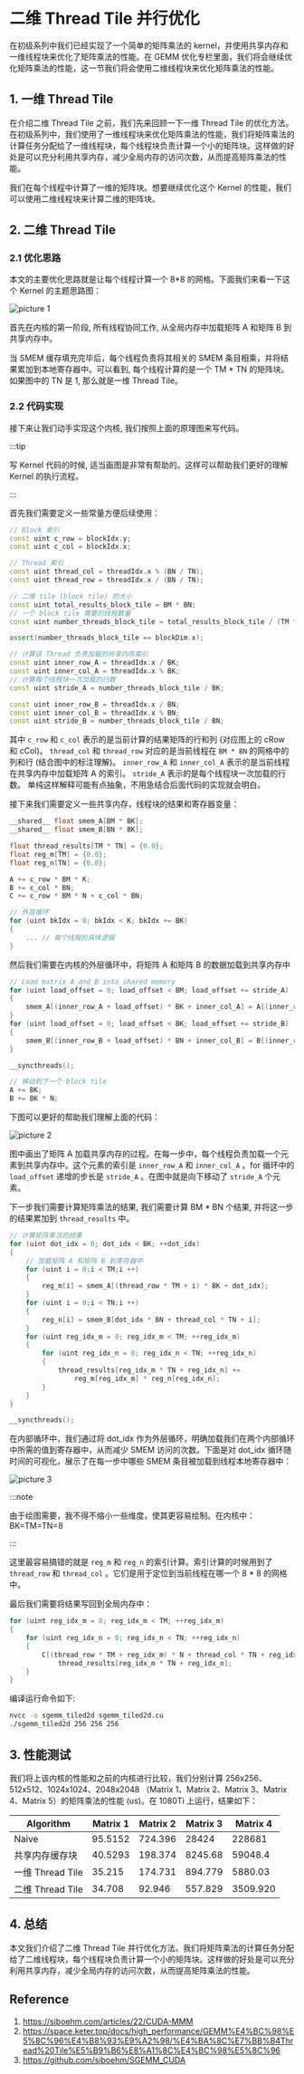 # 二维 Thread Tile 并行优化

在初级系列中我们已经实现了一个简单的矩阵乘法的 kernel，并使用共享内存和一维线程块来优化了矩阵乘法的性能。在 GEMM 优化专栏里面，我们将会继续优化矩阵乘法的性能，这一节我们将会使用二维线程块来优化矩阵乘法的性能。

## 1. 一维 Thread Tile

在介绍二维 Thread Tile 之前，我们先来回顾一下一维 Thread Tile 的优化方法。在初级系列中，我们使用了一维线程块来优化矩阵乘法的性能，我们将矩阵乘法的计算任务分配给了一维线程块，每个线程块负责计算一个小的矩阵块。这样做的好处是可以充分利用共享内存，减少全局内存的访问次数，从而提高矩阵乘法的性能。

我们在每个线程中计算了一维的矩阵块。想要继续优化这个 Kernel 的性能，我们可以使用二维线程块来计算二维的矩阵块。

## 2. 二维 Thread Tile

### 2.1 优化思路

本文的主要优化思路就是让每个线程计算一个 8\*8 的网格。下面我们来看一下这个 Kernel 的主题思路图：

![picture 1](images/9047246849f79b5117961c15e1a3a340a44ab003566140ecc00600058c70a9e2.png)  

首先在内核的第一阶段, 所有线程协同工作, 从全局内存中加载矩阵 A 和矩阵 B 到共享内存中。

当 SMEM 缓存填充完毕后，每个线程负责将其相关的 SMEM 条目相乘，并将结果累加到本地寄存器中。可以看到, 每个线程计算的是一个 TM \* TN 的矩阵块。如果图中的 TN 是 1, 那么就是一维 Thread Tile。

### 2.2 代码实现

接下来让我们动手实现这个内核, 我们按照上面的原理图来写代码。

:::tip

写 Kernel 代码的时候, 适当画图是非常有帮助的。这样可以帮助我们更好的理解 Kernel 的执行流程。

:::

首先我们需要定义一些常量方便后续使用：

```cpp
// Block 索引
const uint c_row = blockIdx.y;
const uint c_col = blockIdx.x;

// Thread 索引
const uint thread_col = threadIdx.x % (BN / TN);
const uint thread_row = threadIdx.x / (BN / TN);

// 二维 tile (block tile) 的大小
const uint total_results_block_tile = BM * BN;
// 一个 block tile 需要的线程数量
const uint number_threads_block_tile = total_results_block_tile / (TM * TN);

assert(number_threads_block_tile == blockDim.x);

// 计算该 Thread 负责加载的共享内存索引
const uint inner_row_A = threadIdx.x / BK;
const uint inner_col_A = threadIdx.x % BK;
// 计算每个线程块一次加载的行数
const uint stride_A = number_threads_block_tile / BK;

const uint inner_row_B = threadIdx.x / BN;
const uint inner_col_B = threadIdx.x % BN;
const uint stride_B = number_threads_block_tile / BN;
```

其中 `c_row` 和 `c_col` 表示的是当前计算的结果矩阵的行和列 (对应图上的 cRow 和 cCol)。
`thread_col` 和 `thread_row` 对应的是当前线程在 `BM * BN` 的网格中的列和行 (结合图中的标注理解)。
`inner_row_A` 和 `inner_col_A` 表示的是当前线程在共享内存中加载矩阵 A 的索引。
`stride_A` 表示的是每个线程块一次加载的行数。 单纯这样解释可能有点抽象，不用急结合后面代码的实现就会明白。

接下来我们需要定义一些共享内存，线程块的结果和寄存器变量：

```cpp
__shared__ float smem_A[BM * BK];
__shared__ float smem_B[BN * BK];

float thread_results[TM * TN] = {0.0};
float reg_m[TM] = {0.0};
float reg_n[TN] = {0.0};

A += c_row * BM * K; 
B += c_col * BN; 
C += c_row * BM * N + c_col * BN; 

// 外层循环
for (uint bkIdx = 0; bkIdx < K; bkIdx += BK)
{
    ... // 每个线程的具体逻辑
}
```

然后我们需要在内核的外层循环中，将矩阵 A 和矩阵 B 的数据加载到共享内存中

```cpp
// Load matrix A and B into shared memory
for (uint load_offset = 0; load_offset < BM; load_offset += stride_A)
{
    smem_A[(inner_row_A + load_offset) * BK + inner_col_A] = A[(inner_row_A + load_offset) * K + inner_col_A];
}
for (uint load_offset = 0; load_offset < BK; load_offset += stride_B)
{
    smem_B[(inner_row_B + load_offset) * BN + inner_col_B] = B[(inner_row_B + load_offset) * N + inner_col_B];
}

__syncthreads();

// 移动到下一个 block tile
A += BK;
B += BK * N;
```

下图可以更好的帮助我们理解上面的代码：

![picture 2](images/f507ad687528e8bbb14a85c1fa3016cce50be55b5670ebc425c549cc5c5bd5a6.png)  

图中画出了矩阵 A 加载共享内存的过程。在每一步中，每个线程负责加载一个元素到共享内存中。这个元素的索引是 `inner_row_A` 和 `inner_col_A` 。for 循环中的 `load_offset` 递增的步长是 `stride_A` 。在图中就是向下移动了 `stride_A` 个元素。

下一步我们需要计算矩阵乘法的结果, 我们需要计算 BM * BN 个结果, 并将这一步的结果累加到 `thread_results` 中。

```cpp
// 计算矩阵乘法的结果
for (uint dot_idx = 0; dot_idx < BK; ++dot_idx)
{
    // 加载矩阵 A 和矩阵 B 到寄存器中
    for (uint i = 0;i < TM;i ++)
    {
        reg_m[i] = smem_A[(thread_row * TM + i) * BK + dot_idx];
    }
    for (uint i = 0;i < TN;i ++)
    {
        reg_n[i] = smem_B[dot_idx * BN + thread_col * TN + i];
    }
    for (uint reg_idx_m = 0; reg_idx_m < TM; ++reg_idx_m)
    {
        for (uint reg_idx_n = 0; reg_idx_n < TN; ++reg_idx_n)
        {
            thread_results[reg_idx_m * TN + reg_idx_n] += 
                reg_m[reg_idx_m] * reg_n[reg_idx_n];
        }
    }
}

__syncthreads();
```

在内部循环中，我们通过将 dot_idx 作为外层循环，明确加载我们在两个内部循环中所需的值到寄存器中，从而减少 SMEM 访问的次数。下面是对 dot_idx 循环随时间的可视化，展示了在每一步中哪些 SMEM 条目被加载到线程本地寄存器中：

![picture 3](images/2bd4653c7a81dc2a1a48f359a49bba0de7a7560fb8834470225c3fc55ec23221.png)

:::note

由于绘图需要，我不得不缩小一些维度，使其更容易绘制。在内核中：BK=TM=TN=8

:::

这里最容易搞错的就是 `reg_m` 和 `reg_n` 的索引计算。索引计算的时候用到了 `thread_row` 和 `thread_col` 。它们是用于定位到当前线程在哪一个 8 * 8 的网格中。

最后我们需要将结果写回到全局内存中：

```cpp
for (uint reg_idx_m = 0; reg_idx_m < TM; ++reg_idx_m)
{
    for (uint reg_idx_n = 0; reg_idx_n < TN; ++reg_idx_n)
    {
        C[(thread_row * TM + reg_idx_m) * N + thread_col * TN + reg_idx_n] = 
            thread_results[reg_idx_m * TN + reg_idx_n];
    }
}
```

编译运行命令如下:

```bash
nvcc -o sgemm_tiled2d sgemm_tiled2d.cu
./sgemm_tiled2d 256 256 256
```

## 3. 性能测试

我们将上该内核的性能和之前的内核进行比较，我们分别计算 256x256、512x512、1024x1024、2048x2048 （Matrix 1、Matrix 2、Matrix 3、Matrix 4、Matrix 5）的矩阵乘法的性能 (us)。在 1080Ti 上运行，结果如下：
 

| Algorithm | Matrix 1 | Matrix 2 | Matrix 3 | Matrix 4 |
| --------- | -------- | -------- | -------- | -------- |
| Naive     | 95.5152  | 724.396  | 28424    | 228681   |
| 共享内存缓存块    | 40.5293  | 198.374  | 8245.68  | 59048.4  |
| 一维 Thread Tile     | 35.215  | 174.731  | 894.779  | 5880.03  |
| 二维 Thread Tile     | 34.708  | 92.946  | 557.829  | 3509.920  |

## 4. 总结

本文我们介绍了二维 Thread Tile 并行优化方法。我们将矩阵乘法的计算任务分配给了二维线程块，每个线程块负责计算一个小的矩阵块。这样做的好处是可以充分利用共享内存，减少全局内存的访问次数，从而提高矩阵乘法的性能。

## Reference 

1. https://siboehm.com/articles/22/CUDA-MMM
2. https://space.keter.top/docs/high_performance/GEMM%E4%BC%98%E5%8C%96%E4%B8%93%E9%A2%98/%E4%BA%8C%E7%BB%B4Thread%20Tile%E5%B9%B6%E8%A1%8C%E4%BC%98%E5%8C%96
3. https://github.com/siboehm/SGEMM_CUDA
